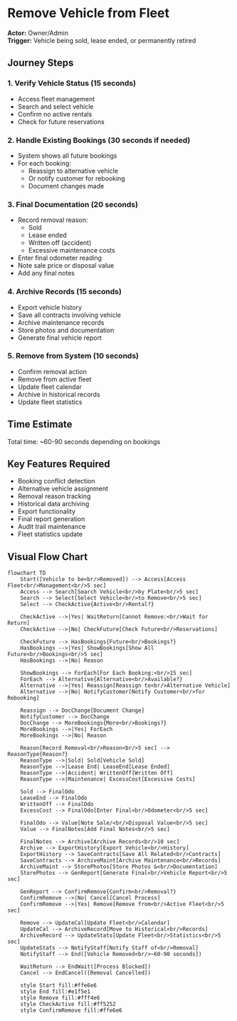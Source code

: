 # Remove Vehicle from Fleet

**Actor:** Owner/Admin  
**Trigger:** Vehicle being sold, lease ended, or permanently retired

## Journey Steps

### 1. Verify Vehicle Status (15 seconds)
- Access fleet management
- Search and select vehicle
- Confirm no active rentals
- Check for future reservations

### 2. Handle Existing Bookings (30 seconds if needed)
- System shows all future bookings
- For each booking:
  - Reassign to alternative vehicle
  - Or notify customer for rebooking
  - Document changes made

### 3. Final Documentation (20 seconds)
- Record removal reason:
  - Sold
  - Lease ended
  - Written off (accident)
  - Excessive maintenance costs
- Enter final odometer reading
- Note sale price or disposal value
- Add any final notes

### 4. Archive Records (15 seconds)
- Export vehicle history
- Save all contracts involving vehicle
- Archive maintenance records
- Store photos and documentation
- Generate final vehicle report

### 5. Remove from System (10 seconds)
- Confirm removal action
- Remove from active fleet
- Update fleet calendar
- Archive in historical records
- Update fleet statistics

## Time Estimate
Total time: ~60-90 seconds depending on bookings

## Key Features Required
- Booking conflict detection
- Alternative vehicle assignment
- Removal reason tracking
- Historical data archiving
- Export functionality
- Final report generation
- Audit trail maintenance
- Fleet statistics update

## Visual Flow Chart

```mermaid
flowchart TD
    Start([Vehicle to be<br/>Removed]) --> Access[Access Fleet<br/>Management<br/>5 sec]
    Access --> Search[Search Vehicle<br/>by Plate<br/>5 sec]
    Search --> Select[Select Vehicle<br/>to Remove<br/>5 sec]
    Select --> CheckActive{Active<br/>Rental?}
    
    CheckActive -->|Yes| WaitReturn[Cannot Remove:<br/>Wait for Return]
    CheckActive -->|No| CheckFuture[Check Future<br/>Reservations]
    
    CheckFuture --> HasBookings{Future<br/>Bookings?}
    HasBookings -->|Yes| ShowBookings[Show All Future<br/>Bookings<br/>5 sec]
    HasBookings -->|No| Reason
    
    ShowBookings --> ForEach[For Each Booking:<br/>15 sec]
    ForEach --> Alternative{Alternative<br/>Available?}
    Alternative -->|Yes| Reassign[Reassign to<br/>Alternative Vehicle]
    Alternative -->|No| NotifyCustomer[Notify Customer<br/>for Rebooking]
    
    Reassign --> DocChange[Document Change]
    NotifyCustomer --> DocChange
    DocChange --> MoreBookings{More<br/>Bookings?}
    MoreBookings -->|Yes| ForEach
    MoreBookings -->|No| Reason
    
    Reason[Record Removal<br/>Reason<br/>5 sec] --> ReasonType{Reason?}
    ReasonType -->|Sold| Sold[Vehicle Sold]
    ReasonType -->|Lease End| LeaseEnd[Lease Ended]
    ReasonType -->|Accident| WrittenOff[Written Off]
    ReasonType -->|Maintenance| ExcessCost[Excessive Costs]
    
    Sold --> FinalOdo
    LeaseEnd --> FinalOdo
    WrittenOff --> FinalOdo
    ExcessCost --> FinalOdo[Enter Final<br/>Odometer<br/>5 sec]
    
    FinalOdo --> Value[Note Sale/<br/>Disposal Value<br/>5 sec]
    Value --> FinalNotes[Add Final Notes<br/>5 sec]
    
    FinalNotes --> Archive[Archive Records<br/>10 sec]
    Archive --> ExportHistory[Export Vehicle<br/>History]
    ExportHistory --> SaveContracts[Save All Related<br/>Contracts]
    SaveContracts --> ArchiveMaint[Archive Maintenance<br/>Records]
    ArchiveMaint --> StorePhotos[Store Photos &<br/>Documentation]
    StorePhotos --> GenReport[Generate Final<br/>Vehicle Report<br/>5 sec]
    
    GenReport --> ConfirmRemove{Confirm<br/>Removal?}
    ConfirmRemove -->|No| Cancel[Cancel Process]
    ConfirmRemove -->|Yes| Remove[Remove from<br/>Active Fleet<br/>5 sec]
    
    Remove --> UpdateCal[Update Fleet<br/>Calendar]
    UpdateCal --> ArchiveRecord[Move to Historical<br/>Records]
    ArchiveRecord --> UpdateStats[Update Fleet<br/>Statistics<br/>5 sec]
    UpdateStats --> NotifyStaff[Notify Staff of<br/>Removal]
    NotifyStaff --> End([Vehicle Removed<br/>~60-90 seconds])
    
    WaitReturn --> EndWait([Process Blocked])
    Cancel --> EndCancel([Removal Cancelled])
    
    style Start fill:#ffe6e6
    style End fill:#e1f5e1
    style Remove fill:#fff4e6
    style CheckActive fill:#ff5252
    style ConfirmRemove fill:#ffe6e6
```